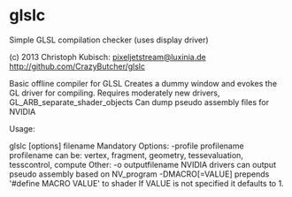 glslc
=====

Simple GLSL compilation checker (uses display driver)

(c) 2013 Christoph Kubisch: pixeljetstream@luxinia.de
http://github.com/CrazyButcher/glslc

Basic offline compiler for GLSL
Creates a dummy window and evokes the GL driver for compiling.
Requires moderately new drivers, GL_ARB_separate_shader_objects
Can dump pseudo assembly files for NVIDIA

Usage:

glslc [options] filename
Mandatory Options:
  -profile profilename
       profilename can be: vertex, fragment, geometry,
       tessevaluation, tesscontrol, compute
Other:
  -o outputfilename
       NVIDIA drivers can output pseudo assembly based on NV_program
  -DMACRO[=VALUE]
       prepends '#define MACRO VALUE' to shader
       If VALUE is not specified it defaults to 1.